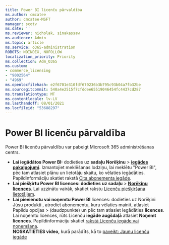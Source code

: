 ```yaml
---
title: Power BI licenču pārvaldība
ms.author: cmcatee
author: cmcatee-MSFT
manager: scotv
ms.date: ''
ms.reviewer: nicholak, sinakassaw
ms.audience: Admin
ms.topic: article
ms.service: o365-administration
ROBOTS: NOINDEX, NOFOLLOW
localization_priority: Priority
ms.collection: Adm_O365
ms.custom:
- commerce_licensing
- "9002564"
- "4969"
ms.openlocfilehash: e2f6701e310fdf670236b3b795c93b04a7fb32be
ms.sourcegitcommit: 540a4e2515f7cfddee65519046454fc4437cd287
ms.translationtype: MT
ms.contentlocale: lv-LV
ms.lasthandoff: 08/01/2021
ms.locfileid: "53688297"
---
```

# <a name="power-bi-license-management"></a>Power BI licenču pārvaldība

Power BI licenču pārvaldību var pabeigt Microsoft 365 administrēšanas centrs.

- **Lai iegādātos Power BI:** dodieties uz **sadaļu Norēķinu** \> **[iegādes pakalpojumi](https://go.microsoft.com/fwlink/p/?linkid=868433)**. Izmantojiet meklēšanas lodziņu, lai meklētu "Power BI", pēc tam atlasiet plānu un lietotāju skaitu, ko vēlaties iegādāties. Papildinformāciju skatiet rakstā [Cita abonementa iegāde](/microsoft-365/commerce/try-or-buy-microsoft-365#buy-a-different-subscription).
- **Lai piešķirtu Power BI licences: dodieties** **uz sadaļu**  >  **[Norēķinu licences](https://go.microsoft.com/fwlink/p/?linkid=842264)**. Lai uzzinātu vairāk, skatiet rakstu [Licenču piešķiršana lietotājiem](/microsoft-365/admin/manage/assign-licenses-to-users).
- **Lai pievienotu vai noņemtu Power BI** licences: dodieties uz Norēķini Jūsu produkti , atrodiet abonementu, kuru vēlaties mainīt, atlasiet Papildu opcijas  >  **[](https://go.microsoft.com/fwlink/p/?linkid=842054)**(daudzpunkte) un pēc tam atlasiet Iegādāties **licences**.  Lai noņemtu licences, rūts Licenču **iegāde augšdaļā** atlasiet **Noņemt licences**. Papildinformāciju skatiet [rakstā Licenču iegāde vai noņemšana](/microsoft-365/commerce/licenses/buy-licenses).\
**NOSKATIETIES video,** kurā parādīts, kā to [paveikt: Jaunu licenču iegāde](https://go.microsoft.com/fwlink/p/?linkid=2154857)